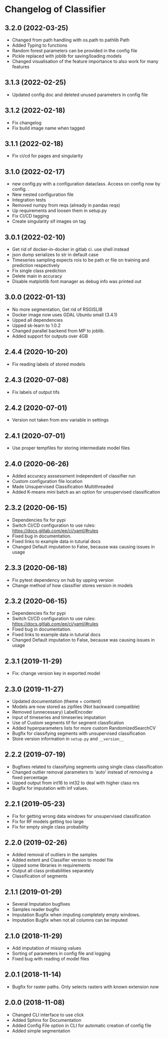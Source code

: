 Changelog of Classifier
======================

3.2.0 (2022-03-25)
------------------

- Changed from path handling with os.path to pathlib Path
- Added Typing to functions
- Random forest parameters can be provided in the config file
- Pickle replaced with joblib for saving/loading models
- Changed visualisation of the feature importance to also work for many features


3.1.3 (2022-02-25)
------------------

- Updated config doc and deleted unused parameters in config file


3.1.2 (2022-02-18)
------------------

- Fix changelog
- Fix build image name when tagged


3.1.1 (2022-02-18)
------------------

- Fix ci/cd for pages and singularity 

3.1.0 (2022-02-17)
------------------

- new config.py with a configuration dataclass. Access on config now by config. .
- New nested configuration file
- Integration tests
- Removed numpy from reqs (already in pandas reqs)
- Up requirements and loosen them in setup.py
- Fix CI/CD tagging
- Create singularity sif images on tag

3.0.1 (2022-02-10)
------------------

- Get rid of docker-in-docker in gitlab ci. use shell instead
- json dump serializes to str in default case
- Timeseries sampling expects rois to be path or file on training and prediction respectively
- Fix single class prediction
- Delete main in accuracy
- Disable matplotlib font manager as debug info was printed out

3.0.0 (2022-01-13)
------------------

- No more segmentation, Get rid of RSGISLIB
- Docker image now uses GDAL Ubuntu small (3.4.1)
- Upped all dependencies
- Upped sk-learn to 1.0.2
- Changed parallel backend from MP to joblib.
- Added support for outputs over 4GB

2.4.4 (2020-10-20)
------------------

- Fix reading labels of stored models

2.4.3 (2020-07-08)
------------------

- Fix labels of output tifs

2.4.2 (2020-07-01)
------------------

- Version not taken from env variable in settings

2.4.1 (2020-07-01)
------------------

- Use proper tempfiles for storing intermediate model files

2.4.0 (2020-06-26)
------------------

- Added accuracy asssessment independent of classifier run
- Custom configuration file location
- Made Unsupervised Classification Multithreaded
- Added K-means mini batch as an option for unsupervised classification

2.3.2 (2020-06-15)
------------------

- Dependencies fix for pypi
- Switch CI/CD configuration to use rules: https://docs.gitlab.com/ee/ci/yaml/#rules
- Fixed bug in documentation.
- Fixed links to example data in tuturial docs
- Changed Default imputation to False, because was causing issues in usage

2.3.3 (2020-06-18)
------------------

- Fix pytest dependency on hub by upping version
- Change method of how classifier stores version in models

2.3.2 (2020-06-15)
------------------

- Dependencies fix for pypi
- Switch CI/CD configuration to use rules: https://docs.gitlab.com/ee/ci/yaml/#rules
- Fixed bug in documentation.
- Fixed links to example data in tuturial docs
- Changed Default imputation to False, because was causing issues in usage

2.3.1 (2019-11-29)
------------------

- Fix: change version key in exported model

2.3.0 (2019-11-27)
------------------

- Updated documentation (theme + content)
- Models are now stored as zipfiles (Not backward compatible)
- Removed (unnecessary) LabelEncoder
- Input of timeseries and timeseries imputation
- Use of Custom segments tif for segment classfication
- Added hyperparameters lists for more custom RandomizedSearchCV
- Bugfix for classifying segments with unsupervised classification
- Store version information in `setup.py` and `__version__`

2.2.2 (2019-07-19)
------------------

- Bugfixes related to classifying segments using single class classification
- Changed outlier removal parameters to 'auto' instead of removing a fixed percentage
- Upped output from int16 to int32 to deal with higher class nrs
- Bugfix for imputation with inf values.

2.2.1 (2019-05-23)
------------------

- Fix for getting wrong data windows for unsupervised classification
- Fix for RF models getting too large
- Fix for empty single class probability

2.2.0 (2019-02-26)
------------------

- Added removal of outliers in the samples
- Added extent and Classifier version to model file
- Upped some libraries in requirements
- Output all class probabilities separately
- Classification of segments

2.1.1 (2019-01-29)
------------------

- Several Imputation bugfixes
- Samples reader bugfix
- Imputation Bugfix when imputing completely empty windows.
- Imputation Bugfix when not all columns can be imputed

2.1.0 (2018-11-29)
------------------

- Add imputation of missing values
- Sorting of parameters in config file and logging
- Fixed bug with reading of model files

2.0.1 (2018-11-14)
------------------

- Bugfix for raster paths. Only selects rasters with known extension now

2.0.0 (2018-11-08)
------------------

- Changed CLI interface to use click
- Added Sphinx for Documentation
- Added Config File option in CLI for automatic creation of config file
- Added simple segmentation
